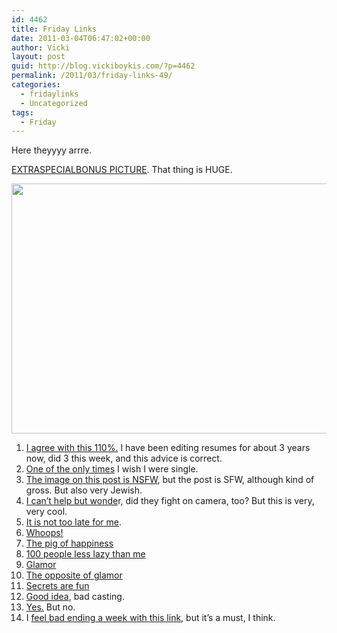```yaml
---
id: 4462
title: Friday Links
date: 2011-03-04T06:47:02+00:00
author: Vicki
layout: post
guid: http://blog.vickiboykis.com/?p=4462
permalink: /2011/03/friday-links-49/
categories:
  - fridaylinks
  - Uncategorized
tags:
  - Friday
---
```

Here theyyyy arrre.

[EXTRASPECIALBONUS PICTURE](http://www.amazon.com/Instructions-Adam-Levin/dp/1934781827). That thing is HUGE.

<p style="text-align: center;">
  <a href="http://blog.vickiboykis.com/wp-content/uploads/2011/03/Photo-on-2011-02-15-at-06.16.jpg"><img class="aligncenter size-full wp-image-4468" title="Photo on 2011-02-15 at 06.16" src="http://blog.vickiboykis.com/wp-content/uploads/2011/03/Photo-on-2011-02-15-at-06.16.jpg" alt="" width="640" height="400" /></a>
</p>

  1. [I agree with this 110%.](http://utahtechjobs.com/2010/yes-your-resumes-file-name-does-matter.htm) I have been editing resumes for about 3 years now, did 3 this week, and this advice is correct.
  2. [One of the only times](http://www.nytimes.com/2011/03/03/fashion/03dating.html?_r=1&ref=books) I wish I were single.
  3. [The image on this post is NSFW](http://www.tabletmag.com/news-and-politics/60406/foreplay/), but the post is SFW, although kind of gross. But also very Jewish.
  4. [I can&#8217;t help but wonde](http://www.fastcompany.com/1733627/mit-scientist-captures-his-sons-first-90000-hours-on-video)r, did they fight on camera, too? But this is very, very cool.
  5. [It is not too late for me](http://www.hostessblog.com/2011/03/aliyeh%E2%80%99s-alice-in-wonderland-birthday-party/).
  6. [Whoops!](http://www.economicpopulist.org/content/imf-rates-dictatorships-just-revolutions)
  7. [The pig of happiness](http://1.bp.blogspot.com/_kOthKLSZJzM/TR5gIj3_u-I/AAAAAAAACn4/9GcGClu1J9Q/s1600/pig_of_happiness.jpg)
  8. [100 people less lazy than me](http://www.womendeliver.org/updates/entry/women-deliver-100-the-most-inspiring-people-delivering-for-girls-and-women/)
  9. [Glamor](http://scaryazeri.blogspot.com/2011/03/glamorization.html)
 10. [The opposite of glamor](http://www.economist.com/blogs/dailychart/2011/02/child_brides)
 11. [Secrets are fun](http://thecynicalgirl.com/off-the-grid-fridays-secrets/)
 12. [Good idea](http://andfaraway.net/blog/2011/03/03/disneys-dream-portrait-series-by-annie-leibovitz/), bad casting.
 13. [Yes.](http://www.themillions.com/2011/03/are-you-or-have-you-ever-been-a-jewish-writer.html) But no.
 14. I [feel bad ending a week with this link](http://thehairpin.com/2011/03/dead-frogs-with-pina-coladas/), but it&#8217;s a must, I think.